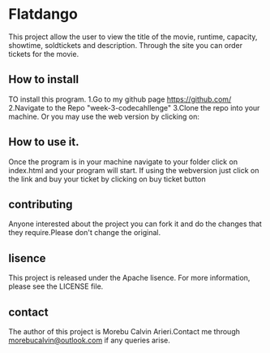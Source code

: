 # Flatdango
This project allow the user to view the title of the movie, runtime, capacity, showtime, soldtickets and description. Through the site you can order tickets for the movie.

## How to install
TO install this program.
    1.Go to my github page https://github.com/
    2.Navigate to the Repo "week-3-codecahllenge"
    3.Clone the repo into your machine.
Or you may use the web version by clicking on: 
 
## How to use it.
Once the program is in your machine navigate to your folder click on index.html and your program will start. If using the webversion just click on the link and buy your ticket by clicking on buy ticket button

## contributing 
Anyone interested about the project you  can fork it and do the changes that they require.Please don't change the original.

## lisence
This project is released under the Apache lisence. For more information, please see the LICENSE file.

## contact 
The author of this project is Morebu Calvin Arieri.Contact me through morebucalvin@outlook.com if any queries arise.


